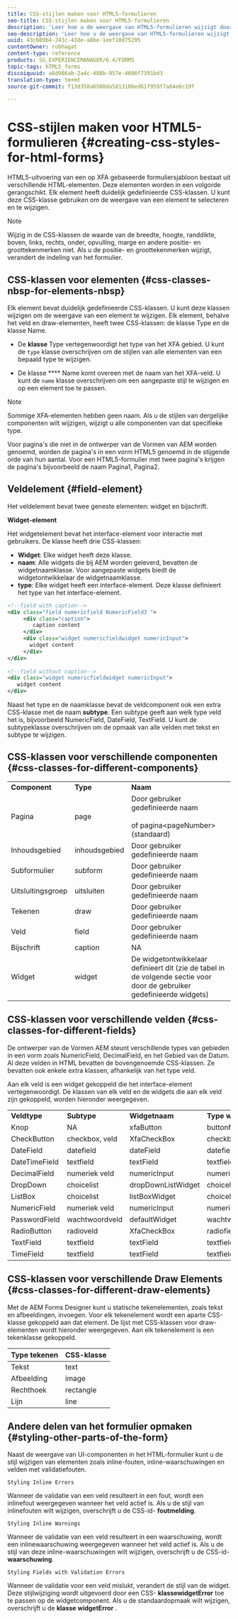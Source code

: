 ```yaml
---
title: CSS-stijlen maken voor HTML5-formulieren
seo-title: CSS-stijlen maken voor HTML5-formulieren
description: 'Leer hoe u de weergave van HTML5-formulieren wijzigt door de CSS-klasse te wijzigen die is gekoppeld aan het HTML-formulierelement. '
seo-description: 'Leer hoe u de weergave van HTML5-formulieren wijzigt door de CSS-klasse te wijzigen die is gekoppeld aan het HTML-formulierelement. '
uuid: 43c689b4-243c-43de-a8be-1eef10d75295
contentOwner: robhagat
content-type: reference
products: SG_EXPERIENCEMANAGER/6.4/FORMS
topic-tags: hTML5_forms
discoiquuid: a8d986ab-2a4c-488b-957e-4606f7391bd3
translation-type: tm+mt
source-git-commit: f13d358a6508da5813186ed61f959f7a84e6c19f

---
```



# CSS-stijlen maken voor HTML5-formulieren {#creating-css-styles-for-html-forms}

HTML5-uitvoering van een op XFA gebaseerde formuliersjabloon bestaat uit verschillende HTML-elementen. Deze elementen worden in een volgorde gerangschikt. Elk element heeft duidelijk gedefinieerde CSS-klassen. U kunt deze CSS-klasse gebruiken om de weergave van een element te selecteren en te wijzigen.

>[!NOTE]
>
>Wijzig in de CSS-klassen de waarde van de breedte, hoogte, randdikte, boven, links, rechts, onder, opvulling, marge en andere positie- en groottekenmerken niet. Als u de positie- en groottekenmerken wijzigt, verandert de indeling van het formulier.

## CSS-klassen voor elementen {#css-classes-nbsp-for-elements-nbsp}

Elk element bevat duidelijk gedefinieerde CSS-klassen. U kunt deze klassen wijzigen om de weergave van een element te wijzigen. Elk element, behalve het veld en draw-elementen, heeft twee CSS-klassen: de klasse Type en de klasse Name.

* De **klasse** Type vertegenwoordigt het type van het XFA gebied. U kunt de `type` klasse overschrijven om de stijlen van alle elementen van een bepaald type te wijzigen.

* De klasse **** Name komt overeen met de naam van het XFA-veld. U kunt de `name` klasse overschrijven om een aangepaste stijl te wijzigen en op een element toe te passen.

>[!NOTE]
>
>Sommige XFA-elementen hebben geen naam. Als u de stijlen van dergelijke componenten wilt wijzigen, wijzigt u alle componenten van dat specifieke type.

Voor pagina&#39;s die niet in de ontwerper van de Vormen van AEM worden genoemd, worden de pagina&#39;s in een vorm HTML5 genoemd in de stijgende orde van hun aantal. Voor een HTML5-formulier met twee pagina&#39;s krijgen de pagina&#39;s bijvoorbeeld de naam Pagina1, Pagina2.

## Veldelement {#field-element}

Het veldelement bevat twee geneste elementen: widget en bijschrift.

**Widget-element**

Het widgetelement bevat het interface-element voor interactie met gebruikers. De klasse heeft drie CSS-klassen:

* **Widget**: Elke widget heeft deze klasse.
* **naam**: Alle widgets die bij AEM worden geleverd, bevatten de widgetnaamklasse. Voor aangepaste widgets biedt de widgetontwikkelaar de widgetnaamklasse.
* **type**: Elke widget heeft een interface-element. Deze klasse definieert het type van het interface-element.

```xml
<!--field with caption-->
<div class="field numericfield NumericField3 ">
     <div class="caption">
        caption content
     </div>
     <div class="widget numericfieldwidget numericInput">
       widget content
     </div>
</div>
 
<!--field without caption-->
<div class="widget numericfieldwidget numericInput">
   widget content
</div>
```

Naast het type en de naamklasse bevat de veldcomponent ook een extra CSS-klasse met de naam **subtype**. Een subtype geeft aan welk type veld het is, bijvoorbeeld NumericField, DateField, TextField. U kunt de subtypeklasse overschrijven om de opmaak van alle velden met tekst en subtype te wijzigen.

## CSS-klassen voor verschillende componenten {#css-classes-for-different-components}

<table> 
 <tbody> 
  <tr> 
   <td><strong>Component</strong></td> 
   <td><strong>Type</strong></td> 
   <td><strong>Naam</strong></td> 
  </tr> 
  <tr> 
   <td>Pagina</td> 
   <td>page</td> 
   <td>Door gebruiker gedefinieerde naam<br /><br /> of pagina&lt;pageNumber&gt; (standaard)</td> 
  </tr> 
  <tr> 
   <td>Inhoudsgebied</td> 
   <td>inhoudsgebied</td> 
   <td>Door gebruiker gedefinieerde naam</td> 
  </tr> 
  <tr> 
   <td>Subformulier</td> 
   <td>subform</td> 
   <td>Door gebruiker gedefinieerde naam</td> 
  </tr> 
  <tr> 
   <td>Uitsluitingsgroep</td> 
   <td>uitsluiten</td> 
   <td>Door gebruiker gedefinieerde naam</td> 
  </tr> 
  <tr> 
   <td>Tekenen</td> 
   <td>draw</td> 
   <td>Door gebruiker gedefinieerde naam</td> 
  </tr> 
  <tr> 
   <td>Veld</td> 
   <td>field</td> 
   <td>Door gebruiker gedefinieerde naam</td> 
  </tr> 
  <tr> 
   <td>Bijschrift</td> 
   <td>caption</td> 
   <td>NA</td> 
  </tr> 
  <tr> 
   <td>Widget</td> 
   <td>widget</td> 
   <td>De widgetontwikkelaar definieert dit (zie de tabel in de volgende sectie voor door de gebruiker gedefinieerde widgets)</td> 
  </tr> 
 </tbody> 
</table>

## CSS-klassen voor verschillende velden {#css-classes-for-different-fields}

De ontwerper van de Vormen AEM steunt verschillende types van gebieden in een vorm zoals NumericField, DecimalField, en het Gebied van de Datum. Al deze velden in HTML bevatten de bovengenoemde CSS-klassen. Ze bevatten ook enkele extra klassen, afhankelijk van het type veld.

Aan elk veld is een widget gekoppeld die het interface-element vertegenwoordigt. De klassen van elk veld en de widgets die aan elk veld zijn gekoppeld, worden hieronder weergegeven.

<table> 
 <tbody> 
  <tr> 
   <td><strong>Veldtype</strong></td> 
   <td><strong>Subtype</strong></td> 
   <td><strong>Widgetnaam</strong></td> 
   <td><strong>Type widget</strong></td> 
   <td><strong>HTML UI-tag</strong></td> 
  </tr> 
  <tr> 
   <td>Knop<br type="_moz" /> </td> 
   <td>NA</td> 
   <td>xfaButton<br type="_moz" /> </td> 
   <td>buttonfieldwidget<br type="_moz" /> </td> 
   <td>input type=button<br type="_moz" /> </td> 
  </tr> 
  <tr> 
   <td>CheckButton<br type="_moz" /> </td> 
   <td>checkbox, veld<br /> </td> 
   <td>XfaCheckBox<br type="_moz" /> </td> 
   <td>checkbox-widget<br type="_moz" /> </td> 
   <td>invoertype=checkbox<br type="_moz" /> </td> 
  </tr> 
  <tr> 
   <td>DateField<br type="_moz" /> </td> 
   <td>datefield<br type="_moz" /> </td> 
   <td>dateField<br type="_moz" /> </td> 
   <td>datefieldwidget<br type="_moz" /> </td> 
   <td>invoertype=text<br type="_moz" /> </td> 
  </tr> 
  <tr> 
   <td>DateTimeField<br type="_moz" /> </td> 
   <td>textfield<br type="_moz" /> </td> 
   <td>textField<br type="_moz" /> </td> 
   <td>textfield-widget</td> 
   <td>invoertype=text<br type="_moz" /> </td> 
  </tr> 
  <tr> 
   <td>DecimalField<br type="_moz" /> </td> 
   <td>numeriek veld<br type="_moz" /> </td> 
   <td>numericInput<br type="_moz" /> </td> 
   <td>numericfieldwidget<br type="_moz" /> </td> 
   <td>invoertype=text<br type="_moz" /> </td> 
  </tr> 
  <tr> 
   <td>DropDown<br type="_moz" /> </td> 
   <td>choicelist<br type="_moz" /> </td> 
   <td>dropDownListWidget<br type="_moz" /> </td> 
   <td>choicelistwidget<br type="_moz" /> </td> 
   <td>select</td> 
  </tr> 
  <tr> 
   <td>ListBox<br type="_moz" /> </td> 
   <td>choicelist<br type="_moz" /> </td> 
   <td>listBoxWidget<br type="_moz" /> </td> 
   <td>choicelistwidget<br type="_moz" /> </td> 
   <td>ol</td> 
  </tr> 
  <tr> 
   <td>NumericField<br type="_moz" /> </td> 
   <td>numeriek veld<br type="_moz" /> </td> 
   <td>numericInput<br type="_moz" /> </td> 
   <td>numericfieldwidget<br type="_moz" /> </td> 
   <td>invoertype=text<br type="_moz" /> </td> 
  </tr> 
  <tr> 
   <td>PasswordField<br type="_moz" /> </td> 
   <td>wachtwoordveld<br type="_moz" /> </td> 
   <td>defaultWidget<br type="_moz" /> </td> 
   <td>wachtwoordwidget<br type="_moz" /> </td> 
   <td>input type=password<br type="_moz" /> </td> 
  </tr> 
  <tr> 
   <td>RadioButton<br type="_moz" /> </td> 
   <td>radioveld<br type="_moz" /> </td> 
   <td>XfaCheckBox<br type="_moz" /> </td> 
   <td>radiofieldwidget<br type="_moz" /> </td> 
   <td>invoertype=radio<br type="_moz" /> </td> 
  </tr> 
  <tr> 
   <td>TextField<br type="_moz" /> </td> 
   <td>textfield<br type="_moz" /> </td> 
   <td>textField<br type="_moz" /> </td> 
   <td>textfield-widget<br type="_moz" /> </td> 
   <td>invoertype=text<br type="_moz" /> </td> 
  </tr> 
  <tr> 
   <td>TimeField<br type="_moz" /> </td> 
   <td>textfield<br type="_moz" /> </td> 
   <td>textField<br type="_moz" /> </td> 
   <td>textfield-widget<br type="_moz" /> </td> 
   <td>invoertype=text<br type="_moz" /> </td> 
  </tr> 
 </tbody> 
</table>

## CSS-klassen voor verschillende Draw Elements {#css-classes-for-different-draw-elements}

Met de AEM Forms Designer kunt u statische tekenelementen, zoals tekst en afbeeldingen, invoegen. Voor elk tekenelement wordt een aparte CSS-klasse gekoppeld aan dat element. De lijst met CSS-klassen voor draw-elementen wordt hieronder weergegeven. Aan elk tekenelement is een tekenklasse gekoppeld.

| **Type tekenen** | **CSS-klasse** |
|---|---|
| Tekst | text |
| Afbeelding | image |
| Rechthoek | rectangle |
| Lijn | line |

## Andere delen van het formulier opmaken {#styling-other-parts-of-the-form}

Naast de weergave van UI-componenten in het HTML-formulier kunt u de stijl wijzigen van elementen zoals inline-fouten, inline-waarschuwingen en velden met validatiefouten.

`Styling Inline Errors`

Wanneer de validatie van een veld resulteert in een fout, wordt een inlinefout weergegeven wanneer het veld actief is. Als u de stijl van inlinefouten wilt wijzigen, overschrijft u de CSS-id- **foutmelding**.

`Styling Inline Warnings`

Wanneer de validatie van een veld resulteert in een waarschuwing, wordt een inlinewaarschuwing weergegeven wanneer het veld actief is. Als u de stijl van deze inline-waarschuwingen wilt wijzigen, overschrijft u de CSS-id- **waarschuwing**.

`Styling Fields with Validation Errors`

Wanneer de validatie voor een veld mislukt, verandert de stijl van de widget. Deze stijlwijziging wordt uitgevoerd door een CSS- **klassewidgetError** toe te passen op de widgetcomponent. Als u de standaardopmaak wilt wijzigen, overschrijft u de **klasse widgetError** .
